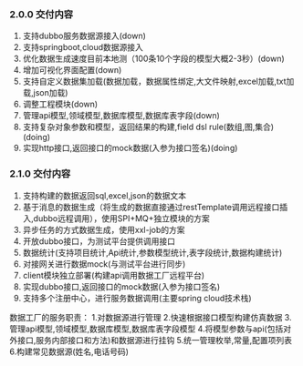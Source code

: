 ### 2.0.0 交付内容
1. 支持dubbo服务数据源接入(down)
2. 支持springboot,cloud数据源接入
3. 优化数据生成速度目前本地测（100条10个字段的模型大概2-3秒）(down)
4. 增加可视化界面配置(down)
5. 支持自定义数据集加载(数据加载，数据属性绑定,大文件映射,excel加载,txt加载,json加载)
6. 调整工程模块(down)
7. 管理api模型,领域模型,数据库模型,数据库表字段(down)
8. 支持复杂对象参数和模型，返回结果的构建,field dsl rule(数组,图,集合)(doing)
9. 实现http接口,返回接口的mock数据(入参为接口签名)(doing)


### 2.1.0 交付内容
1. 支持构建的数据返回sql,excel,json的数据文本
2. 基于消息的数据生成（将生成的数据直接通过restTemplate调用远程接口插入,dubbo远程调用），使用SPI+MQ+独立模块的方案
3. 异步任务的方式数据生成，使用xxl-job的方案
4. 开放dubbo接口，为测试平台提供调用接口
5. 数据统计(支持项目统计,Api统计,参数模型统计,表字段统计,数据构建统计)
6. 对接网关进行数据mock(与测试平台进行同步)
7. client模块独立部署(构建api调用数据工厂远程平台)
8. 实现dubbo接口,返回接口的mock数据(入参为接口签名)
9. 支持多个注册中心，进行服务数据调用(主要spring cloud技术栈)


数据工厂的服务职责：
1.对数据源进行管理
2.快速根据接口模型构建仿真数据
3.管理api模型,领域模型,数据库模型,数据库表字段模型
4.将模型参数与api(包括对外接口,服务内部接口和方法)和数据源进行挂钩
5.统一管理枚举,常量,配置项列表
6.构建常见数据源(姓名,电话号码)

